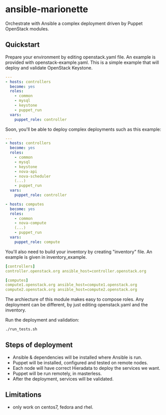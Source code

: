 ansible-marionette
==================

Orchestrate with Ansible a complex deployment driven by Puppet OpenStack modules.


Quickstart
----------

Prepare your environment by editing openstack.yaml file.
An example is provided with openstack-example.yaml.
This is a simple example that will deploy and validate OpenStack Keystone.
```yaml
---
- hosts: controllers
  become: yes
  roles:
    - common
    - mysql
    - keystone
    - puppet_run
  vars:
    puppet_role: controller
```

Soon, you'll be able to deploy complex deployments such as this example:
```yaml
---
- hosts: controllers
  become: yes
  roles:
    - common
    - mysql
    - keystone
    - nova-api
    - nova-scheduler
    (...)
    - puppet_run
  vars:
    puppet_role: controller

- hosts: computes
  become: yes
  roles:
    - common
    - nova-compute
    (...)
    - puppet_run
  vars:
    puppet_role: compute
```

You'll also need to build your inventory by creating "inventory" file.
An example is given in inventory_example.

```yaml
[controllers]
controller.openstack.org ansible_host=controller.openstack.org

[computes]
compute1.openstack.org ansible_host=compute1.openstack.org
compute2.openstack.org ansible_host=compute2.openstack.org
```

The archiecture of this module makes easy to compose roles.
Any deployment can be different, by just editing openstack.yaml and the
inventory.

Run the deployment and validation:
```bash
./run_tests.sh
```


Steps of deployment
-------------------

* Ansible & dependencies will be installed where Ansible is run.
* Puppet will be installed, configured and tested on remote nodes.
* Each node will have correct Hieradata to deploy the services we want.
* Puppet will be run remotely, in masterless.
* After the deployment, services will be validated.


Limitations
-----------

* only work on centos7, fedora and rhel.
